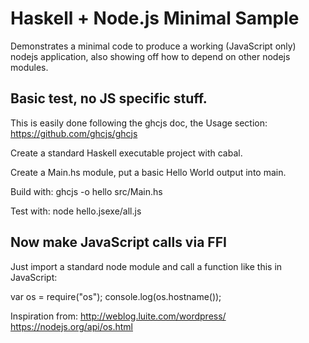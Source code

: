 # Haskell + Node.js Minimal Sample
Demonstrates a minimal code to produce a working (JavaScript only) nodejs application, also showing off how to depend on other nodejs modules.

## Basic test, no JS specific stuff.
This is easily done following the ghcjs doc, the Usage section:
https://github.com/ghcjs/ghcjs

Create a standard Haskell executable project with cabal.

Create a Main.hs module, put a basic Hello World output into main.

Build with: ghcjs -o hello src/Main.hs

Test with: node hello.jsexe/all.js

## Now make JavaScript calls via FFI
Just import a standard node module and call a function like this in JavaScript:

var os = require("os");
console.log(os.hostname());

Inspiration from:
http://weblog.luite.com/wordpress/
https://nodejs.org/api/os.html

